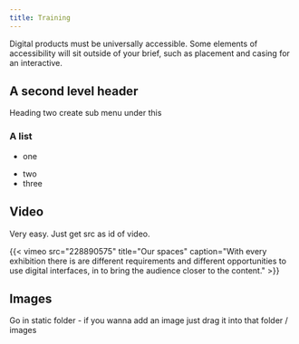 ```yaml
---
title: Training
---
```


Digital products must be universally accessible. Some elements of accessibility will sit outside of your
brief, such as placement and casing for an interactive.

## A second level header
Heading two create sub menu under this

### A list

* one
- two
- three

## Video

Very easy. Just get src as id of video. 

{{< vimeo src="228890575" title="Our spaces" caption="With every exhibition there is are different requirements and different opportunities to use digital interfaces, in to bring the audience closer to the content." >}}

## Images

Go in static folder - if you wanna add an image just drag it into that folder / images